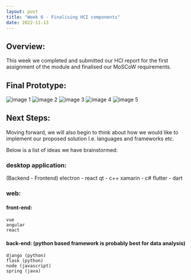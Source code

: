 ```yaml
---
layout: post
title: "Week 6 - Finalising HCI components"
date: 2022-11-13
---
```


## Overview:

This week we completed and submitted our HCI report for the first assignment of the module and finalised our MoSCoW requirements.

## Final Prototype:

![image 1](/Development-Blog/assets/Blog4/final1.png)
![image 2](/Development-Blog/assets/Blog4/final2.png)
![image 3](/Development-Blog/assets/Blog4/final3.png)
![image 4](/Development-Blog/assets/Blog4/final4.png)
![image 5](/Development-Blog/assets/Blog4/final5.png)

## Next Steps:

Moving forward, we will also begin to think about how we would like to implement our proposed solution I.e. languages and frameworks etc.

Below is a list of ideas we have brainstormed:

### desktop application:

(Backend - Frontend)
electron - react
qt - c++
xamarin - c#
flutter - dart

### web:

#### front-end:

    vue
    angular
    react

#### back-end: (python based framework is probably best for data analysis)

    django (python)
    flask (python)
    node (javascript)
    spring (java)
